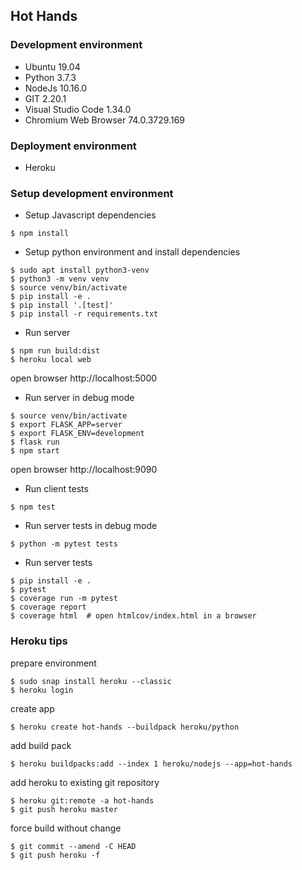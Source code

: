 ## Hot Hands

### Development environment
- Ubuntu 19.04
- Python 3.7.3
- NodeJs 10.16.0
- GIT 2.20.1
- Visual Studio Code 1.34.0
- Chromium Web Browser 74.0.3729.169

### Deployment environment
- Heroku

### Setup development environment
- Setup Javascript dependencies
```
$ npm install
```

- Setup python environment and install dependencies
```
$ sudo apt install python3-venv
$ python3 -m venv venv
$ source venv/bin/activate
$ pip install -e .
$ pip install '.[test]'
$ pip install -r requirements.txt
```

- Run server
```
$ npm run build:dist
$ heroku local web
```
open browser http://localhost:5000

- Run server in debug mode
```
$ source venv/bin/activate
$ export FLASK_APP=server
$ export FLASK_ENV=development
$ flask run
$ npm start
```
open browser http://localhost:9090

- Run client tests
```
$ npm test
```

- Run server tests in debug mode
```
$ python -m pytest tests
```

- Run server tests
```
$ pip install -e .
$ pytest
$ coverage run -m pytest
$ coverage report
$ coverage html  # open htmlcov/index.html in a browser
```

### Heroku tips

prepare environment
```
$ sudo snap install heroku --classic
$ heroku login
```

create app
```
$ heroku create hot-hands --buildpack heroku/python
```

add build pack
```
$ heroku buildpacks:add --index 1 heroku/nodejs --app=hot-hands
```

add heroku to existing git repository
```
$ heroku git:remote -a hot-hands
$ git push heroku master
```

force build without change
```
$ git commit --amend -C HEAD
$ git push heroku -f
```
